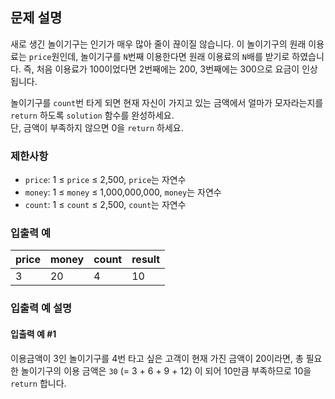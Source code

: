 ## 문제 설명

새로 생긴 놀이기구는 인기가 매우 많아 줄이 끊이질 않습니다. 이 놀이기구의 원래 이용료는 `price`원인데, 놀이기구를 `N`번째 이용한다면 원래 이용료의 `N`배를 받기로 하였습니다. 즉, 처음 이용료가 100이었다면 2번째에는 200, 3번째에는 300으로 요금이 인상됩니다.

놀이기구를 `count`번 타게 되면 현재 자신이 가지고 있는 금액에서 얼마가 모자라는지를 `return` 하도록 `solution` 함수를 완성하세요.  
단, 금액이 부족하지 않으면 0을 `return` 하세요.

### 제한사항
- `price`: 1 ≤ `price` ≤ 2,500, `price`는 자연수
- `money`: 1 ≤ `money` ≤ 1,000,000,000, `money`는 자연수
- `count`: 1 ≤ `count` ≤ 2,500, `count`는 자연수

### 입출력 예

| price | money | count | result |
|-------|-------|-------|--------|
| 3     | 20    | 4     | 10     |

### 입출력 예 설명

#### 입출력 예 #1
이용금액이 3인 놀이기구를 4번 타고 싶은 고객이 현재 가진 금액이 20이라면, 총 필요한 놀이기구의 이용 금액은 `30` (= 3 + 6 + 9 + 12) 이 되어 10만큼 부족하므로 10을 `return` 합니다.
